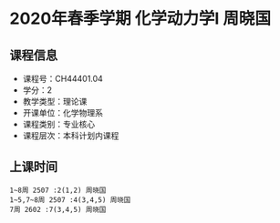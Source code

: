 # 2020年春季学期 化学动力学I 周晓国






## 课程信息

- 课程号：CH44401.04
- 学分：2
- 教学类型：理论课
- 开课单位：化学物理系
- 课程类别：专业核心
- 课程层次：本科计划内课程

## 上课时间

```
1~8周 2507 :2(1,2) 周晓国
1~5,7~8周 2507 :4(3,4,5) 周晓国
7周 2602 :7(3,4,5) 周晓国
```

